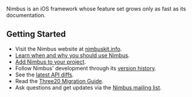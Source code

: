 Nimbus is an iOS framework whose feature set grows only as fast as its documentation.

<h2>Getting Started</h2>

- Visit the Nimbus website at <a href="http://nimbuskit.info">nimbuskit.info</a>.
- <a href="http://wiki.nimbuskit.info/Nimbus-Overview">Learn when and why you should use Nimbus</a>.
- <a href="http://wiki.nimbuskit.info/Add-Nimbus-to-your-project">Add Nimbus to your project</a>.
- Follow Nimbus' development through its <a href="http://docs.nimbuskit.info/group___version-_history.html">version history</a>.
- See the <a href="http://docs.nimbuskit.info/group___version-9-3.html">latest API diffs</a>.
- Read the <a href="http://docs.nimbuskit.info/group___three20-_migration-_guide.html">Three20 Migration Guide</a>.
- Ask questions and get updates via the <a href="http://groups.google.com/group/nimbusios">Nimbus mailing list</a>.
